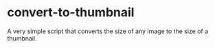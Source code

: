 # convert-to-thumbnail
A very simple script that converts the size of any image to the size of a thumbnail.
